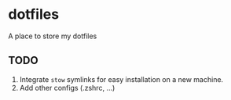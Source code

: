 # dotfiles
A place to store my dotfiles

## TODO
1. Integrate `stow` symlinks for easy installation on a new machine.
2. Add other configs (.zshrc, ...) 

